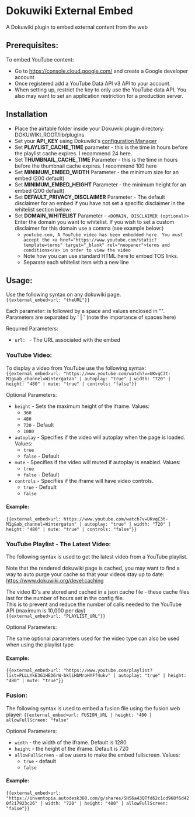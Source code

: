 # Dokuwiki External Embed

A Dokuwiki plugin to embed external content from the web

## Prerequisites:

To embed YouTube content:

* Go to https://console.cloud.google.com/ and create a Google developer account
* Once registered add a YouTube Data API v3 API to your account.
* When setting up, restrict the key to only use the YouTube data API. You also may want to set an application
  restriction for a production server.

## Installation

* Place the airtable folder inside your Dokuwiki plugin directory:
  DOKUWIKI_ROOT/lib/plugins
* Set your **API_KEY** using Dokuwiki's [configuration Manager](https://www.dokuwiki.org/plugin:config)
* Set **PLAYLIST_CACHE_TIME** parameter - this is the time in hours before the playlist cache expires. I recommend 24
  here.
* Set **THUMBNAIL_CACHE_TIME** Parameter - this is the time in hours before the thumbnail cache expires. I recommend 100
  here
* Set **MINIMUM_EMBED_WIDTH** Parameter - the minimum size for an embed (200 default)
* Set **MINIMUM_EMBED_HEIGHT** Parameter - the minimum height for an embed (200 default)
* Set **DEFAULT_PRIVACY_DISCLAIMER** Parameter - The default disclaimer for an embed if you have not set a specific
  disclaimer in the whitelist section below:
* Set **DOMAIN_WHITELIST** Parameter - `<DOMAIN, DISCLAIMER (optional)>`  
  Enter the domain you want to whitelist. If you wish to set a custom disclaimer for this domain use a comma (see
  example below:)
  * `youtube.com, A YouTube video has been embedded here. You must accept the <a href="https://www.youtube.com/static?template=terms" target="_blank" rel="noopener">terms and conditions</a> in order to view the video`
  * Note how you can use standard HTML here to embed TOS links.
  * Separate each whitelist item with a new line

## Usage:

Use the following syntax on any dokuwiki page.  
`{{external_embed>url: "theURL"}}`

Each parameter: is followed by a space and values enclosed in "". Parameters are separated by ' | ' (note the importance
of spaces here)

Required Parameters:

* `url: ` - The URL associated with the embed

### YouTube Video:

To display a video from YouTube use the following syntax:  
`{{external_embed>url: "https://www.youtube.com/watch?v=UKvqC3t-M1g&ab_channel=Wintergatan" | autoplay: "true" | width: "720" | height: "480" | mute: "true" | controls: "false"}}`

Optional Parameters:

* `height` - Sets the maximum height of the iframe. Values:
  * `360`
  * `480`
  * `720` - Default
  * `1080`
* `autoplay` - Specifies if the video will autoplay when the page is loaded. Values:
  * `true`
  * `false` - Default
* `mute` - Specifies if the video will muted if autoplay is enabled. Values:
  * `true`
  * `false` - Default
* `controls` - Specifies if the iframe will have video controls.
  * `true` - Default
  * `false`
#### Example:

`{{external_embed>url: https://www.youtube.com/watch?v=UKvqC3t-M1g&ab_channel=Wintergatan" | autoplay: "true" | width: "720" | height: "480" | mute: "true" | controls: "false"}}`

### YouTube Playlist - The Latest Video:

The following syntax is used to get the latest video from a YouTube playlist.

Note that the rendered dokuwiki page is cached, you may want to find a way to auto purge your cache so that your videos
stay up to date: https://www.dokuwiki.org/devel:caching

The video ID's are stored and cached in a json cache file - these cache files last for the number of hours set in the
config file.  
This is to prevent and reduce the number of calls needed to the YouTube API (maximum is 10,000 per day)  
`{{external_embed>url: "PLAYLIST_URL"}}`

Optional Parameters:

The same optional parameters used for the video type can also be used when using the playlist type

#### Example:

`{{external_embed>url: "https://www.youtube.com/playlist?list=PLLLYkE3G1HED6rW-bkliHbMroHYFf4ukv" | autoplay: "true" | height: "480" | mute: "true"}}`

### Fusion:

The following syntax is used to embed a fusion file using the fusion web player:
`{{external_embed>url: FUSION_URL | height: "480 | allowFullScreen: "false"`

Optional Parameters:

* `width` - the width of the iframe. Default is 1280
* `height` - the height of the iframe. Default is 720
* `allowFullScreen` - allow users to make the embed fullscreen. Values:
  * `true` - default
  * `false`

#### Example:

`{{external_embed>url: "https://inventopia.autodesk360.com/g/shares/SH56a43QTfd62c1cd968f6d420f217923c26" | width: "720" | height: "480" | allowFullScreen: "false"}}`

